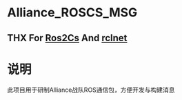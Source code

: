 # Alliance_ROSCS_MSG
## THX For [Ros2Cs](https://github.com/RobotecAI/ros2cs) And [rclnet](https://github.com/noelex/rclnet)

# 说明
此项目用于研制Alliance战队ROS通信包，方便开发与构建消息
